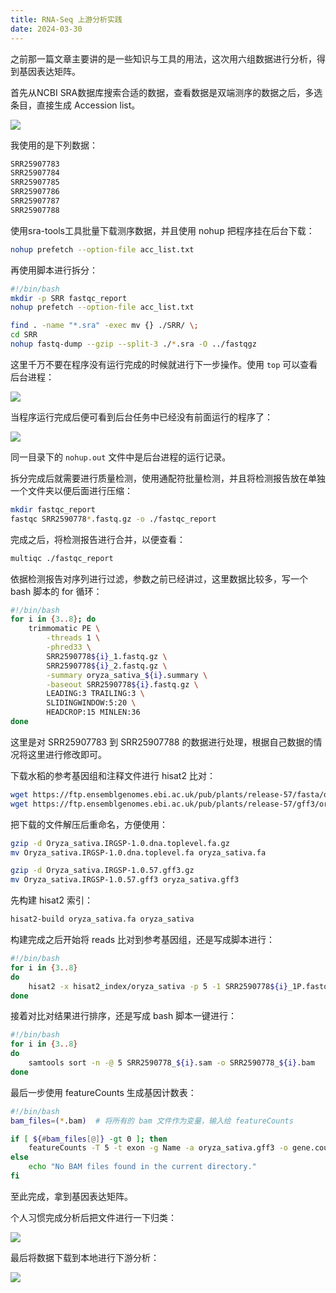 ```yaml
---
title: RNA-Seq 上游分析实践
date: 2024-03-30
---
```


之前那一篇文章主要讲的是一些知识与工具的用法，这次用六组数据进行分析，得到基因表达矩阵。

<!--more-->

首先从NCBI SRA数据库搜索合适的数据，查看数据是双端测序的数据之后，多选条目，直接生成 Accession list。

![](/i/20230908203392.jpg)

我使用的是下列数据：

```txt
SRR25907783
SRR25907784
SRR25907785
SRR25907786
SRR25907787
SRR25907788
```

使用sra-tools工具批量下载测序数据，并且使用 nohup 把程序挂在后台下载：

```bash
nohup prefetch --option-file acc_list.txt 
```

再使用脚本进行拆分：

```bash
#!/bin/bash
mkdir -p SRR fastqc_report
nohup prefetch --option-file acc_list.txt

find . -name "*.sra" -exec mv {} ./SRR/ \;
cd SRR
nohup fastq-dump --gzip --split-3 ./*.sra -O ../fastqgz
```

这里千万不要在程序没有运行完成的时候就进行下一步操作。使用 `top` 可以查看后台进程：

![](/i/20230908204934.jpg)

当程序运行完成后便可看到后台任务中已经没有前面运行的程序了：

![](/i/20230908205137.jpg)

同一目录下的 `nohup.out` 文件中是后台进程的运行记录。

拆分完成后就需要进行质量检测，使用通配符批量检测，并且将检测报告放在单独一个文件夹以便后面进行压缩：

```bash
mkdir fastqc_report
fastqc SRR2590778*.fastq.gz -o ./fastqc_report
```

完成之后，将检测报告进行合并，以便查看：

```bash
multiqc ./fastqc_report
```

依据检测报告对序列进行过滤，参数之前已经讲过，这里数据比较多，写一个 bash 脚本的 for 循环：

```bash
#!/bin/bash
for i in {3..8}; do
    trimmomatic PE \
        -threads 1 \
        -phred33 \
        SRR2590778${i}_1.fastq.gz \
        SRR2590778${i}_2.fastq.gz \
        -summary oryza_sativa_${i}.summary \
        -baseout SRR2590778${i}.fastq.gz \
        LEADING:3 TRAILING:3 \
        SLIDINGWINDOW:5:20 \
        HEADCROP:15 MINLEN:36
done
```

这里是对 SRR25907783 到 SRR25907788 的数据进行处理，根据自己数据的情况将这里进行修改即可。

下载水稻的参考基因组和注释文件进行 hisat2 比对：

```bash
wget https://ftp.ensemblgenomes.ebi.ac.uk/pub/plants/release-57/fasta/oryza_sativa/dna/Oryza_sativa.IRGSP-1.0.dna.toplevel.fa.gz
wget https://ftp.ensemblgenomes.ebi.ac.uk/pub/plants/release-57/gff3/oryza_sativa/Oryza_sativa.IRGSP-1.0.57.gff3.gz
```

把下载的文件解压后重命名，方便使用：

```bash
gzip -d Oryza_sativa.IRGSP-1.0.dna.toplevel.fa.gz
mv Oryza_sativa.IRGSP-1.0.dna.toplevel.fa oryza_sativa.fa

gzip -d Oryza_sativa.IRGSP-1.0.57.gff3.gz
mv Oryza_sativa.IRGSP-1.0.57.gff3 oryza_sativa.gff3
```

先构建 hisat2 索引：

```bash
hisat2-build oryza_sativa.fa oryza_sativa
```

构建完成之后开始将 reads 比对到参考基因组，还是写成脚本进行：

```bash
#!/bin/bash
for i in {3..8}
do
    hisat2 -x hisat2_index/oryza_sativa -p 5 -1 SRR2590778${i}_1P.fastq.gz -2 SRR2590778${i}_2P.fastq.gz -S SRR2590778_${i}.sam
done
```

接着对比对结果进行排序，还是写成 bash 脚本一键进行：

```bash
#!/bin/bash
for i in {3..8}
do
    samtools sort -n -@ 5 SRR2590778_${i}.sam -o SRR2590778_${i}.bam
done
```

最后一步使用 featureCounts 生成基因计数表：

```bash
#!/bin/bash
bam_files=(*.bam)  # 将所有的 bam 文件作为变量，输入给 featureCounts

if [ ${#bam_files[@]} -gt 0 ]; then
    featureCounts -T 5 -t exon -g Name -a oryza_sativa.gff3 -o gene.counts -p "${bam_files[@]}"
else
    echo "No BAM files found in the current directory."
fi
```

至此完成，拿到基因表达矩阵。

个人习惯完成分析后把文件进行一下归类：

![](/i/20230908205327.jpg)

最后将数据下载到本地进行下游分析：

![](/i/20230908205772.jpg)
